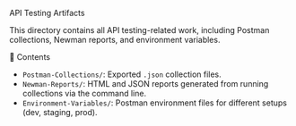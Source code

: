 API Testing Artifacts

This directory contains all API testing-related work, including Postman collections, Newman reports, and environment variables.

📂 Contents
- `Postman-Collections/`: Exported `.json` collection files.
- `Newman-Reports/`: HTML and JSON reports generated from running collections via the command line.
- `Environment-Variables/`: Postman environment files for different setups (dev, staging, prod).
